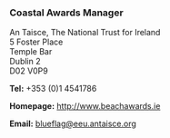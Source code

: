 ###  Coastal Awards Manager

An Taisce, The National Trust for Ireland  
5 Foster Place  
Temple Bar  
Dublin 2  
D02 V0P9

**Tel:** +353 (0)1 4541786

**Homepage:** [ http://www.beachawards.ie ](http://www.beachawards.ie)

**Email:** [ blueflag@eeu.antaisce.org ](mailto:blueflag@eeu.antaisce.org)
